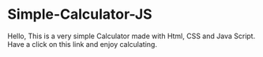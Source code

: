# Simple-Calculator-JS
Hello, This is a very simple Calculator made with Html, CSS and Java Script. Have a click on this link and enjoy calculating.

